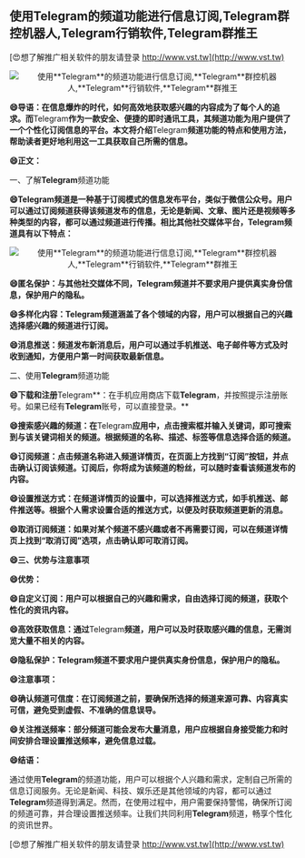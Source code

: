 ## **使用**Telegram**的频道功能进行信息订阅,**Telegram**群控机器人,**Telegram**行销软件,**Telegram**群推王**

[😍想了解推广相关软件的朋友请登录 http://www.vst.tw](http://www.vst.tw)

 <center><img src="https://vst.tw/MP4/tuiguang/png/1.png" alt="使用**Telegram**的频道功能进行信息订阅,**Telegram**群控机器人,**Telegram**行销软件,**Telegram**群推王"></center>

**😄导语：在信息爆炸的时代，如何高效地获取感兴趣的内容成为了每个人的追求。而**Telegram**作为一款安全、便捷的即时通讯工具，其频道功能为用户提供了一个个性化订阅信息的平台。本文将介绍**Telegram**频道功能的特点和使用方法，帮助读者更好地利用这一工具获取自己所需的信息。**

**😄正文：**

一、了解**Telegram**频道功能

**😄**Telegram**频道是一种基于订阅模式的信息发布平台，类似于微信公众号。用户可以通过订阅频道获得该频道发布的信息，无论是新闻、文章、图片还是视频等多种类型的内容，都可以通过频道进行传播。相比其他社交媒体平台，**Telegram**频道具有以下特点：**

 <center><img src="https://vst.tw/MP4/tuiguang/png/5.png" alt="使用**Telegram**的频道功能进行信息订阅,**Telegram**群控机器人,**Telegram**行销软件,**Telegram**群推王"></center>

**😄匿名保护：与其他社交媒体不同，**Telegram**频道并不要求用户提供真实身份信息，保护用户的隐私。**

**😄多样化内容：**Telegram**频道涵盖了各个领域的内容，用户可以根据自己的兴趣选择感兴趣的频道进行订阅。**

**😄消息推送：频道发布新消息后，用户可以通过手机推送、电子邮件等方式及时收到通知，方便用户第一时间获取最新信息。**

二、使用**Telegram**频道功能

**😄下载和注册**Telegram**：在手机应用商店下载**Telegram**，并按照提示注册账号。如果已经有**Telegram**账号，可以直接登录。**

**😄搜索感兴趣的频道：在**Telegram**应用中，点击搜索框并输入关键词，即可搜索到与该关键词相关的频道。根据频道的名称、描述、标签等信息选择合适的频道。**

**😄订阅频道：点击频道名称进入频道详情页，在页面上方找到“订阅”按钮，并点击确认订阅该频道。订阅后，你将成为该频道的粉丝，可以随时查看该频道发布的内容。**

**😄设置推送方式：在频道详情页的设置中，可以选择推送方式，如手机推送、邮件推送等。根据个人需求设置合适的推送方式，以便及时获取频道更新的消息。**

**😄取消订阅频道：如果对某个频道不感兴趣或者不再需要订阅，可以在频道详情页上找到“取消订阅”选项，点击确认即可取消订阅。**

**😄三、优势与注意事项**

**😄优势：**

**😄自定义订阅：用户可以根据自己的兴趣和需求，自由选择订阅的频道，获取个性化的资讯内容。**

**😄高效获取信息：通过**Telegram**频道，用户可以及时获取感兴趣的信息，无需浏览大量不相关的内容。**

**😄隐私保护：**Telegram**频道不要求用户提供真实身份信息，保护用户的隐私。**

**😄注意事项：**

**😄确认频道可信度：在订阅频道之前，要确保所选择的频道来源可靠、内容真实可信，避免受到虚假、不准确的信息误导。**

**😄关注推送频率：部分频道可能会发布大量消息，用户应根据自身接受能力和时间安排合理设置推送频率，避免信息过载。**

**😄结语：**

通过使用**Telegram**的频道功能，用户可以根据个人兴趣和需求，定制自己所需的信息订阅服务。无论是新闻、科技、娱乐还是其他领域的内容，都可以通过**Telegram**频道得到满足。然而，在使用过程中，用户需要保持警惕，确保所订阅的频道可靠，并合理设置推送频率。让我们共同利用**Telegram**频道，畅享个性化的资讯世界。

[😍想了解推广相关软件的朋友请登录 http://www.vst.tw](http://www.vst.tw)



